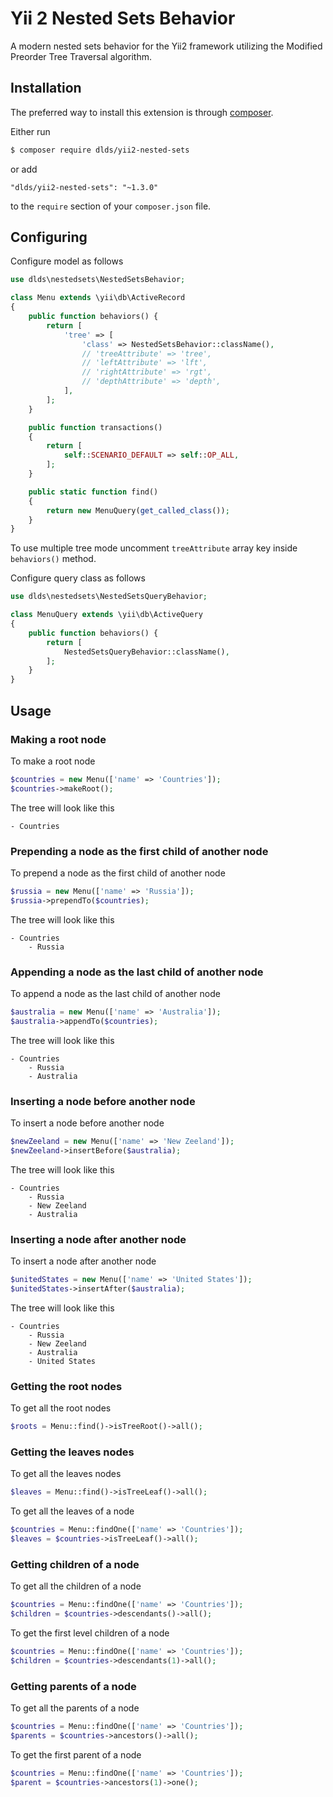 # Yii 2 Nested Sets Behavior

A modern nested sets behavior for the Yii2 framework utilizing the Modified Preorder Tree Traversal algorithm.

## Installation

The preferred way to install this extension is through [composer](http://getcomposer.org/download/).

Either run

```bash
$ composer require dlds/yii2-nested-sets
```

or add

```
"dlds/yii2-nested-sets": "~1.3.0"
```

to the `require` section of your `composer.json` file.

## Configuring

Configure model as follows

```php
use dlds\nestedsets\NestedSetsBehavior;

class Menu extends \yii\db\ActiveRecord
{
    public function behaviors() {
        return [
            'tree' => [
                'class' => NestedSetsBehavior::className(),
                // 'treeAttribute' => 'tree',
                // 'leftAttribute' => 'lft',
                // 'rightAttribute' => 'rgt',
                // 'depthAttribute' => 'depth',
            ],
        ];
    }

    public function transactions()
    {
        return [
            self::SCENARIO_DEFAULT => self::OP_ALL,
        ];
    }

    public static function find()
    {
        return new MenuQuery(get_called_class());
    }
}
```

To use multiple tree mode uncomment `treeAttribute` array key inside `behaviors()` method.

Configure query class as follows

```php
use dlds\nestedsets\NestedSetsQueryBehavior;

class MenuQuery extends \yii\db\ActiveQuery
{
    public function behaviors() {
        return [
            NestedSetsQueryBehavior::className(),
        ];
    }
}
```

## Usage

### Making a root node

To make a root node

```php
$countries = new Menu(['name' => 'Countries']);
$countries->makeRoot();
```

The tree will look like this

```
- Countries
```

### Prepending a node as the first child of another node

To prepend a node as the first child of another node

```php
$russia = new Menu(['name' => 'Russia']);
$russia->prependTo($countries);
```

The tree will look like this

```
- Countries
    - Russia
```

### Appending a node as the last child of another node

To append a node as the last child of another node

```php
$australia = new Menu(['name' => 'Australia']);
$australia->appendTo($countries);
```

The tree will look like this

```
- Countries
    - Russia
    - Australia
```

### Inserting a node before another node

To insert a node before another node

```php
$newZeeland = new Menu(['name' => 'New Zeeland']);
$newZeeland->insertBefore($australia);
```

The tree will look like this

```
- Countries
    - Russia
    - New Zeeland
    - Australia
```

### Inserting a node after another node

To insert a node after another node

```php
$unitedStates = new Menu(['name' => 'United States']);
$unitedStates->insertAfter($australia);
```

The tree will look like this
```
- Countries
    - Russia
    - New Zeeland
    - Australia
    - United States
```

### Getting the root nodes

To get all the root nodes

```php
$roots = Menu::find()->isTreeRoot()->all();
```

### Getting the leaves nodes

To get all the leaves nodes

```php
$leaves = Menu::find()->isTreeLeaf()->all();
```

To get all the leaves of a node

```php
$countries = Menu::findOne(['name' => 'Countries']);
$leaves = $countries->isTreeLeaf()->all();
```

### Getting children of a node

To get all the children of a node

```php
$countries = Menu::findOne(['name' => 'Countries']);
$children = $countries->descendants()->all();
```

To get the first level children of a node

```php
$countries = Menu::findOne(['name' => 'Countries']);
$children = $countries->descendants(1)->all();
```

### Getting parents of a node

To get all the parents of a node

```php
$countries = Menu::findOne(['name' => 'Countries']);
$parents = $countries->ancestors()->all();
```

To get the first parent of a node

```php
$countries = Menu::findOne(['name' => 'Countries']);
$parent = $countries->ancestors(1)->one();
```
